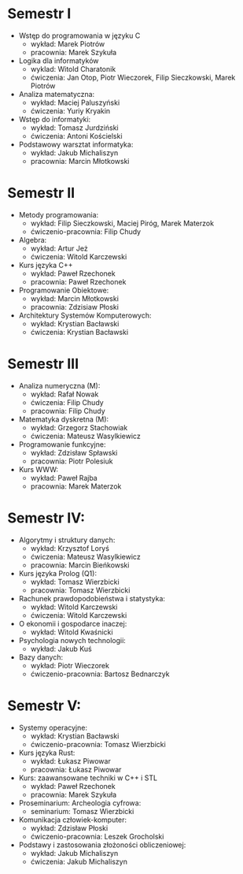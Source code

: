# Semestr I
- Wstęp do programowania w języku C
    - wykład: Marek Piotrów
    - pracownia: Marek Szykuła
- Logika dla informatyków
    - wyklad: Witold Charatonik
    - ćwiczenia: Jan Otop, Piotr Wieczorek, Filip Sieczkowski, Marek Piotrów
- Analiza matematyczna:
    - wykład: Maciej Paluszyński
    - ćwiczenia: Yuriy Kryakin
- Wstęp do informatyki:
    - wykład: Tomasz Jurdziński
    - ćwiczenia: Antoni Kościelski
- Podstawowy warsztat informatyka:
    - wykład: Jakub Michaliszyn
    - pracownia: Marcin Młotkowski

# Semestr II
- Metody programowania:
    - wykład: Filip Sieczkowski, Maciej Piróg, Marek Materzok
    - ćwiczenio-pracownia: Filip Chudy
- Algebra:
    - wykład: Artur Jeż
    - ćwiczenia: Witold Karczewski
- Kurs języka C++
    - wykład: Paweł Rzechonek
    - pracownia: Paweł Rzechonek
- Programowanie Obiektowe:
    - wykład: Marcin Młotkowski
    - pracownia: Zdzisiaw Płoski
- Architektury Systemów Komputerowych:
    - wykład: Krystian Bacławski
    - ćwiczenia: Krystian Bacławski

# Semestr III
- Analiza numeryczna (M):
    - wykład: Rafał Nowak
    - ćwiczenia: Filip Chudy
    - pracownia: Filip Chudy
- Matematyka dyskretna (M):
    - wykład: Grzegorz Stachowiak
    - ćwiczenia: Mateusz Wasylkiewicz
- Programowanie funkcyjne:
    - wykład: Zdzisław Spławski
    - pracownia: Piotr Polesiuk
- Kurs WWW:
    - wykład: Paweł Rajba
    - pracownia: Marek Materzok

# Semestr IV:
- Algorytmy i struktury danych:
    - wykład: Krzysztof Loryś
    - ćwiczenia: Mateusz Wasylkiewicz
    - pracownia: Marcin Bieńkowski
- Kurs języka Prolog (Q1):
    - wykład: Tomasz Wierzbicki
    - pracownia: Tomasz Wierzbicki
- Rachunek prawdopodobieństwa i statystyka:
    - wykład: Witold Karczewski
    - ćwiczenia: Witold Karczewski
- O ekonomii i gospodarce inaczej:
    - wykład: Witold Kwaśnicki
- Psychologia nowych technologii:
    - wykład: Jakub Kuś
- Bazy danych:
    - wykład: Piotr Wieczorek
    - ćwiczenio-pracownia: Bartosz Bednarczyk

# Semestr V:
- Systemy operacyjne:
    - wykład: Krystian Bacławski
    - ćwiczenio-pracownia: Tomasz Wierzbicki
- Kurs języka Rust:
    - wykład: Łukasz Piwowar
    - pracownia: Łukasz Piwowar
- Kurs: zaawansowane techniki w C++ i STL
    - wykład: Paweł Rzechonek
    - pracownia: Marek Szykuła
- Proseminarium: Archeologia cyfrowa:
    - seminarium: Tomasz Wierzbicki
- Komunikacja człowiek-komputer:
    - wykład: Zdzisław Płoski
    - ćwiczenio-pracownia: Leszek Grocholski
- Podstawy i zastosowania złożoności obliczeniowej:
    - wykład: Jakub Michaliszyn
    - ćwiczenia: Jakub Michaliszyn